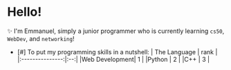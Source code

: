 # Hello!
✨ I'm Emmanuel, simply a junior programmer who is currently learning `cs50`, `WebDev`, and `networking`!

- [#] To put my programming skills in a nutshell:
| The Language | rank |
|:---------------:|:--:|
|Web Development| 1 |
|Python | 2 |
|C++  | 3 |
<!--
**MasterTraits/MasterTraits** is a ✨ _special_ ✨ repository because its `README.md` (this file) appears on your GitHub profile.

Here are some ideas to get you started:

- 🔭 I’m currently working on ...
- 🌱 I’m currently learning ...
- 👯 I’m looking to collaborate on ...
- 🤔 I’m looking for help with ...
- 💬 Ask me about ...
- 📫 How to reach me: ...
- 😄 Pronouns: ...
- ⚡ Fun fact: ...
-->
